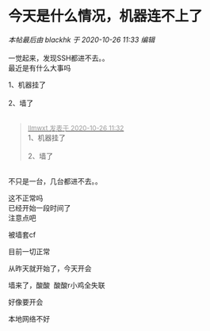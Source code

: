 # 今天是什么情况，机器连不上了


<i class="pstatus"> 本帖最后由 blackhk 于 2020-10-26 11:33 编辑 </i><br />
<br />
一觉起来，发现SSH都进不去。。<br />
最近是有什么大事吗

1、机器挂了<br />
<br />
2、墙了<br />
<br />
<img src="static/image/smiley/default/lol.gif" smilieid="12" border="0" alt="" /><img src="static/image/smiley/default/lol.gif" smilieid="12" border="0" alt="" /><img src="static/image/smiley/default/lol.gif" smilieid="12" border="0" alt="" />

<div class="quote"><blockquote><font size="2"><a href="https://www.hostloc.com/forum.php?mod=redirect&amp;goto=findpost&amp;pid=9353211&amp;ptid=758517" target="_blank"><font color="#999999">llmwxt 发表于 2020-10-26 11:32</font></a></font><br />
1、机器挂了<br />
<br />
2、墙了</blockquote></div><br />
不只是一台，几台都进不去。。

这不正常吗<br />
已经开始一段时间了<br />
注意点吧

被墙套cf

目前一切正常

从昨天就开始了，今天开会

墙来了，酸酸&nbsp;&nbsp;酸酸r小鸡全失联

好像要开会

本地网络不好
